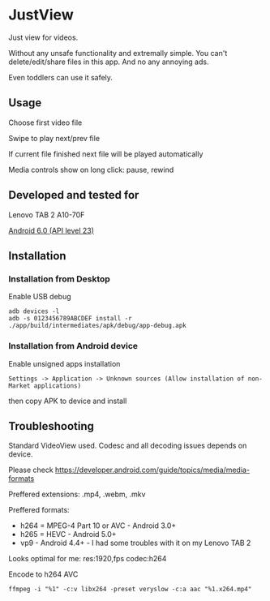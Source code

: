 # JustView

Just view for videos.

Without any unsafe functionality and extremally simple. You can't delete/edit/share files in this app. And no any annoying ads.

Even toddlers can use it safely.


## Usage

Choose first video file

Swipe to play next/prev file

If current file finished next file will be played automatically

Media controls show on long click: pause, rewind

## Developed and tested for

Lenovo TAB 2 A10-70F

[Android 6.0 (API level 23)](https://developer.android.com/studio/releases/platforms#6.0)


## Installation

### Installation from Desktop

Enable USB debug

```
adb devices -l
adb -s 0123456789ABCDEF install -r ./app/build/intermediates/apk/debug/app-debug.apk
```


### Installation from Android device

Enable unsigned apps installation

```
Settings -> Application -> Unknown sources (Allow installation of non-Market applications)
```

then copy APK to device and install


## Troubleshooting

Standard VideoView used. Codesc and all decoding issues depends on device.

Please check https://developer.android.com/guide/topics/media/media-formats

Preffered extensions: .mp4, .webm, .mkv

Preffered formats:
- h264 = MPEG-4 Part 10 or AVC - Android 3.0+
- h265 = HEVC - Android 5.0+
- vp9 - Android 4.4+ - I had some troubles with it on my Lenovo TAB 2

Looks optimal for me: res:1920,fps codec:h264

Encode to h264 AVC
```
ffmpeg -i "%1" -c:v libx264 -preset veryslow -c:a aac "%1.x264.mp4"
```
